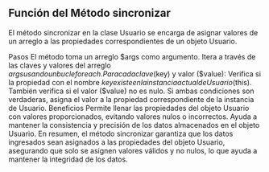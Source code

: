 ## Función del Método sincronizar

El método sincronizar en la clase Usuario se encarga de asignar valores de un arreglo a las propiedades correspondientes de un objeto Usuario.

Pasos
El método toma un arreglo $args como argumento.
Itera a través de las claves y valores del arreglo $args usando un bucle foreach.
Para cada clave ($key) y valor ($value):
Verifica si la propiedad con el nombre $key existe en la instancia actual de Usuario ($this).
También verifica si el valor ($value) no es nulo.
Si ambas condiciones son verdaderas, asigna el valor a la propiedad correspondiente de la instancia de Usuario.
Beneficios
Permite llenar las propiedades del objeto Usuario con valores proporcionados, evitando valores nulos o incorrectos.
Ayuda a mantener la consistencia y precisión de los datos almacenados en el objeto Usuario.
En resumen, el método sincronizar garantiza que los datos ingresados sean asignados a las propiedades del objeto Usuario, asegurando que solo se asignen valores válidos y no nulos, lo que ayuda a mantener la integridad de los datos.
